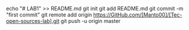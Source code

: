 echo "# LAB1" >> README.md
git init
git add README.md
git commit -m "first commit"
git remote add origin https://GitHub.com/[Manto00]/[Tec-open-sources-lab].git
git push -u origin master
